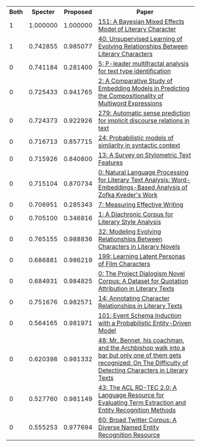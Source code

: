 <html><table><tr>
<th>Both</th>
<th>Specter</th>
<th>Proposed</th>
<th>Paper</th>
</tr>
<tr>
<td>1</td>
<td>1.000000</td>
<td>1.000000</td>
<td><a href="https://www.semanticscholar.org/paper/30c9deb8ca14ddef3be7c31e729fc92ee47e6619">151: A Bayesian Mixed Effects Model of Literary Character</a></td>
</tr>
<tr>
<td>1</td>
<td>0.742855</td>
<td>0.985077</td>
<td><a href="https://www.semanticscholar.org/paper/b0efb62aa2a435704a3412d592e73faf6be5ecea">40: Unsupervised Learning of Evolving Relationships Between Literary Characters</a></td>
</tr>
<tr>
<td>0</td>
<td>0.741184</td>
<td>0.281400</td>
<td><a href="https://www.semanticscholar.org/paper/bbb7323d584dfbd04feb28fdb7184693d9df0425">5: P-leader multifractal analysis for text type identification</a></td>
</tr>
<tr>
<td>0</td>
<td>0.725433</td>
<td>0.941765</td>
<td><a href="https://www.semanticscholar.org/paper/38796d1d19fb0929b3e0e2f9bcf960f3f419256b">2: A Comparative Study of Embedding Models in Predicting the Compositionality of Multiword Expressions</a></td>
</tr>
<tr>
<td>0</td>
<td>0.724373</td>
<td>0.922926</td>
<td><a href="https://www.semanticscholar.org/paper/0e356cf1c47981200f037ddc07b573ac0b70c2f8">279: Automatic sense prediction for implicit discourse relations in text</a></td>
</tr>
<tr>
<td>0</td>
<td>0.716713</td>
<td>0.857715</td>
<td><a href="https://www.semanticscholar.org/paper/4fdac459a178d435f87c295f3edf9a744e714325">24: Probabilistic models of similarity in syntactic context</a></td>
</tr>
<tr>
<td>0</td>
<td>0.715926</td>
<td>0.840800</td>
<td><a href="https://www.semanticscholar.org/paper/0363daacc02a94ca6fdc123ab9d4899f8e78b9bb">13: A Survey on Stylometric Text Features</a></td>
</tr>
<tr>
<td>0</td>
<td>0.715104</td>
<td>0.870734</td>
<td><a href="https://www.semanticscholar.org/paper/d80ca561966ebd0774d069d0381b3a3fcda11407">0: Natural Language Processing for Literary Text Analysis: Word-Embeddings-Based Analysis of Zofka Kveder's Work</a></td>
</tr>
<tr>
<td>0</td>
<td>0.706951</td>
<td>0.285343</td>
<td><a href="https://www.semanticscholar.org/paper/e227d891040a3830a5a492a34050ce4cae8ec86a">7: Measuring Effective Writing</a></td>
</tr>
<tr>
<td>0</td>
<td>0.705100</td>
<td>0.346816</td>
<td><a href="https://www.semanticscholar.org/paper/a46da27e090ce8ac4175ac95f7bfbc655bb79ee5">1: A Diachronic Corpus for Literary Style Analysis</a></td>
</tr>
<tr>
<td>0</td>
<td>0.765155</td>
<td>0.988836</td>
<td><a href="https://www.semanticscholar.org/paper/7eddf4a17a1ea32f6a982fa709aa03447d06fa10">32: Modeling Evolving Relationships Between Characters in Literary Novels</a></td>
</tr>
<tr>
<td>0</td>
<td>0.686881</td>
<td>0.986219</td>
<td><a href="https://www.semanticscholar.org/paper/3bc170dc7467330eb6e35be64957d5ce1f03e5bf">199: Learning Latent Personas of Film Characters</a></td>
</tr>
<tr>
<td>0</td>
<td>0.684931</td>
<td>0.984825</td>
<td><a href="https://www.semanticscholar.org/paper/03e112102fb2867fd0b5ed036e10804a0f8aa004">0: The Project Dialogism Novel Corpus: A Dataset for Quotation Attribution in Literary Texts</a></td>
</tr>
<tr>
<td>0</td>
<td>0.751676</td>
<td>0.982571</td>
<td><a href="https://www.semanticscholar.org/paper/52135fb8010c3d9554aaeb6756e355d2f43c220b">14: Annotating Character Relationships in Literary Texts</a></td>
</tr>
<tr>
<td>0</td>
<td>0.564165</td>
<td>0.981971</td>
<td><a href="https://www.semanticscholar.org/paper/b1cdc9884113bb055505272b9c15772cb558d221">101: Event Schema Induction with a Probabilistic Entity-Driven Model</a></td>
</tr>
<tr>
<td>0</td>
<td>0.620398</td>
<td>0.981332</td>
<td><a href="https://www.semanticscholar.org/paper/87d44987d90d2d9193c1106fb41f55af7944f74f">48: Mr. Bennet, his coachman, and the Archbishop walk into a bar but only one of them gets recognized: On The Difficulty of Detecting Characters in Literary Texts</a></td>
</tr>
<tr>
<td>0</td>
<td>0.527760</td>
<td>0.981149</td>
<td><a href="https://www.semanticscholar.org/paper/468f72beab02579c610072f9e74a5cedc06f5682">43: The ACL RD-TEC 2.0: A Language Resource for Evaluating Term Extraction and Entity Recognition Methods</a></td>
</tr>
<tr>
<td>0</td>
<td>0.555253</td>
<td>0.977694</td>
<td><a href="https://www.semanticscholar.org/paper/1863f4c3cb86737e0cc232a62e021548a4b48c05">60: Broad Twitter Corpus: A Diverse Named Entity Recognition Resource</a></td>
</tr>
</table></html>
